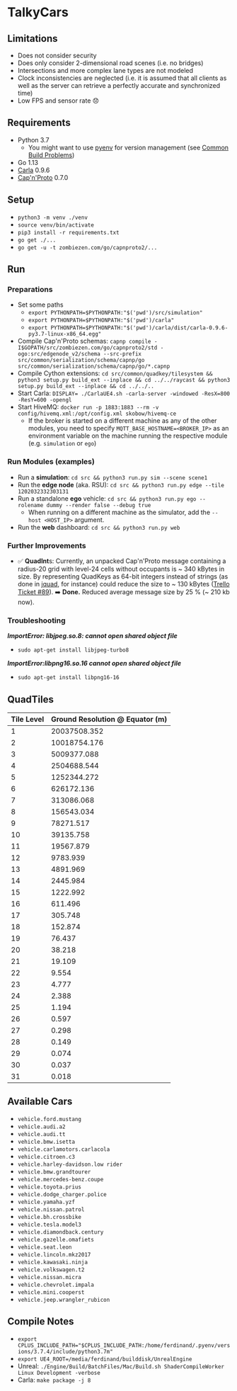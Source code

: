 # TalkyCars

## Limitations
* Does not consider security
* Does only consider 2-dimensional road scenes (i.e. no bridges)
* Intersections and more complex lane types are not modeled
* Clock inconsistencies are neglected (i.e. it is assumed that all clients as well as the server can retrieve a perfectly accurate and synchronized time)
* Low FPS and sensor rate 😞

## Requirements
* Python 3.7
  * You might want to use [pyenv](https://github.com/pyenv/pyenv) for version management (see [Common Build Problems](https://github.com/pyenv/pyenv/wiki/Common-build-problems))
* Go 1.13
* [Carla](https://github.com/carla-simulator/carla) 0.9.6
* [Cap'n'Proto](https://capnproto.org/install.html) 0.7.0

## Setup
* `python3 -m venv ./venv`
* `source venv/bin/activate`
* `pip3 install -r requirements.txt`
* `go get ./...`
* `go get -u -t zombiezen.com/go/capnproto2/...`

## Run
### Preparations
* Set some paths
  * `export PYTHONPATH=$PYTHONPATH:"$('pwd')/src/simulation"`
  * `export PYTHONPATH=$PYTHONPATH:"$('pwd')/carla"`
  * `export PYTHONPATH=$PYTHONPATH:"$('pwd')/carla/dist/carla-0.9.6-py3.7-linux-x86_64.egg"`
* Compile Cap'n'Proto schemas: `capnp compile -I$GOPATH/src/zombiezen.com/go/capnproto2/std -ogo:src/edgenode_v2/schema --src-prefix src/common/serialization/schema/capnp/go src/common/serialization/schema/capnp/go/*.capnp`
* Compile Cython extensions: `cd src/common/quadkey/tilesystem && python3 setup.py build_ext --inplace && cd ../../raycast && python3 setup.py build_ext --inplace && cd ../../..`
* Start Carla: `DISPLAY= ./CarlaUE4.sh -carla-server -windowed -ResX=800 -ResY=600 -opengl`
* Start HiveMQ: `docker run -p 1883:1883 --rm -v config/hivemq.xml:/opt/config.xml skobow/hivemq-ce`
  * If the broker is started on a different machine as any of the other modules, you need to specify `MQTT_BASE_HOSTNAME=<BROKER_IP>` as an environment variable on the machine running the respective module (e.g. `simulation` or `ego`)

### Run Modules (examples)
* Run a **simulation**: `cd src && python3 run.py sim --scene scene1`
* Run the **edge node** (aka. RSU): `cd src && python3 run.py edge --tile 1202032332303131`
* Run a standalone **ego** vehicle: `cd src && python3 run.py ego --rolename dummy --render false --debug true`
  * When running on a different machine as the simulator, add the `--host <HOST_IP>` argument.
* Run the **web** dashboard: `cd src && python3 run.py web`

### Further Improvements
* ✅ **QuadInt**s: Currently, an unpacked Cap'n'Proto message containing a radius-20 grid with level-24 cells without occupants is ~ 340 kBytes in size. By representing QuadKeys as 64-bit integers instead of strings (as done in [jquad](https://github.com/ethlo/jquad), for instance) could reduce the size to ~ 130 kBytes ([Trello Ticket #89](https://trello.com/c/BrxwRiMd)). ➡️ **Done.** Reduced average message size by 25 % (~ 210 kb now).

### Troubleshooting
_**ImportError: libjpeg.so.8: cannot open shared object file**_
* `sudo apt-get install libjpeg-turbo8`

_**ImportError:libpng16.so.16 cannot open shared object file**_
* `sudo apt-get install libpng16-16`

## QuadTiles
| Tile Level | Ground Resolution @ Equator (m) |
|------------|---------------------------------|
| 1          | 20037508.352                    |
| 2          | 10018754.176                    |
| 3          | 5009377.088                     |
| 4          | 2504688.544                     |
| 5          | 1252344.272                     |
| 6          | 626172.136                      |
| 7          | 313086.068                      |
| 8          | 156543.034                      |
| 9          | 78271.517                       |
| 10         | 39135.758                       |
| 11         | 19567.879                       |
| 12         | 9783.939                        |
| 13         | 4891.969                        |
| 14         | 2445.984                        |
| 15         | 1222.992                        |
| 16         | 611.496                         |
| 17         | 305.748                         |
| 18         | 152.874                         |
| 19         | 76.437                          |
| 20         | 38.218                          |
| 21         | 19.109                          |
| 22         | 9.554                           |
| 23         | 4.777                           |
| 24         | 2.388                           |
| 25         | 1.194                           |
| 26         | 0.597                           |
| 27         | 0.298                           |
| 28         | 0.149                           |
| 29         | 0.074                           |
| 30         | 0.037                           |
| 31         | 0.018                           |

## Available Cars
* `vehicle.ford.mustang`
* `vehicle.audi.a2`
* `vehicle.audi.tt`
* `vehicle.bmw.isetta`
* `vehicle.carlamotors.carlacola`
* `vehicle.citroen.c3`
* `vehicle.harley-davidson.low rider`
* `vehicle.bmw.grandtourer`
* `vehicle.mercedes-benz.coupe`
* `vehicle.toyota.prius`
* `vehicle.dodge_charger.police`
* `vehicle.yamaha.yzf`
* `vehicle.nissan.patrol`
* `vehicle.bh.crossbike`
* `vehicle.tesla.model3`
* `vehicle.diamondback.century`
* `vehicle.gazelle.omafiets`
* `vehicle.seat.leon`
* `vehicle.lincoln.mkz2017`
* `vehicle.kawasaki.ninja`
* `vehicle.volkswagen.t2`
* `vehicle.nissan.micra`
* `vehicle.chevrolet.impala`
* `vehicle.mini.cooperst`
* `vehicle.jeep.wrangler_rubicon`

## Compile Notes
* `export CPLUS_INCLUDE_PATH="$CPLUS_INCLUDE_PATH:/home/ferdinand/.pyenv/versions/3.7.4/include/python3.7m"`
* `export UE4_ROOT=/media/ferdinand/builddisk/UnrealEngine`
* Unreal: `./Engine/Build/BatchFiles/Mac/Build.sh ShaderCompileWorker Linux Development -verbose`
* Carla: `make package -j 8` 